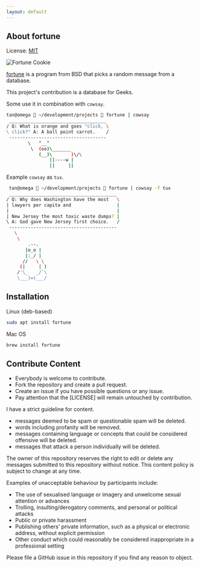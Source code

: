 ```yaml
---
layout: default
---
```


## About fortune

License: [MIT](LICENSE)

![Fortune Cookie](https://upload.wikimedia.org/wikipedia/commons/thumb/d/d2/Fortune_cookies.jpg/320px-Fortune_cookies.jpg)

[fortune](https://en.wikipedia.org/wiki/Fortune_(Unix)) is a program from BSD that picks a random message from a database. 

This project's contribution is a database for Geeks.

Some use it in combination with `cowsay`.

```bash
tan@omega  ~/development/projects  fortune | cowsay
 ____________________________________
/ Q: What is orange and goes "click, \
\ click?" A: A ball point carrot.    /
 ------------------------------------
        \   ^__^
         \  (oo)\_______
            (__)\       )\/\
                ||----w |
                ||     ||
```


Example `cowsay` as `tux`.

```bash
 tan@omega  ~/development/projects  fortune | cowsay -f tux
 ________________________________________
/ Q: Why does Washington have the most   \
| lawyers per capita and                 |
|                                        |
| New Jersey the most toxic waste dumps? |
\ A: God gave New Jersey first choice.   /
 ----------------------------------------
   \
    \
        .--.
       |o_o |
       |:_/ |
      //   \ \
     (|     | )
    /'\_   _/`\
    \___)=(___/
```

## Installation

Linux (deb-based)

```bash
sudo apt install fortune
```

Mac OS
```bash
brew install fortune
```

## Contribute Content

- Everybody is welcome to contribute. 
- Fork the repository and create a pull request. 
- Create an issue if you have possible questions or any issue.
- Pay attention that the [LICENSE] will remain untouched by contribution.

I have a strict guideline for content.

- messages deemed to be spam or questionable spam will be deleted. 
- words including profanity will be removed.
- messages containing language or concepts that could be considered offensive will be deleted.
- messages that attack a person individually will be deleted.

The owner of this repository reserves the right to edit or delete any messages submitted to this repository without notice. 
This content policy is subject to change at any time.

Examples of unacceptable behaviour by participants include:

- The use of sexualised language or imagery and unwelcome sexual attention or advances
- Trolling, insulting/derogatory comments, and personal or political attacks
- Public or private harassment
- Publishing others’ private information, such as a physical or electronic address, without explicit permission
- Other conduct which could reasonably be considered inappropriate in a professional setting

Please file a GitHub issue in this repository if you find any reason to object.
